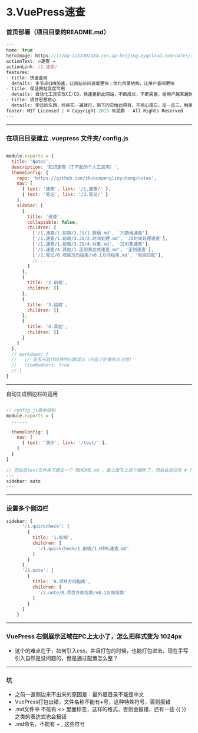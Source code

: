 # 3.VuePress速查

### 首页部署（项目目录的README.md）

```javascript
---
home: true
heroImage: https://itzkp-1253302184.cos.ap-beijing.myqcloud.com/notes/3.png
actionText: 🔥速查 →
actionLink: /1.速查/
features:
- title: 快速查阅
  details: 多节点CDN加速，让网站访问速度更快；优化目录结构，让用户查阅更快
- title: 保证网站高度可用
  details: 自动化工具实现CI/CD，快速更新此网站，不断成长，不断完善，给用户越来越优质的体验
- title: 项目思想核心
  details: 学过的东西，时间花一遍就行，剩下的交给此项目，不担心遗忘，举一反三，触类旁通，这是项目达到的最终效果，此项目可能达不到最终效果，但是作为另一个可以达到此效果项目（no996happy）的前置知识库还是可以的
footer: MIT Licensed | © Copyright 2019 朱昆鹏 - All Rights Reserved
---
```

---

### 在项目目录建立 .vuepress 文件夹/ config.js

```javascript

module.exports = {
  title: 'Notes',
  description: '知识速查（了不起的个人工具库）',
  themeConfig: {
    repo: 'https://github.com/zhukunpenglinyutong/notes',
    nav: [
      { text: '速查', link: '/1.速查/' },
      { text: '笔记', link: '/2.笔记/' }
    ],
    sidebar: [
      {
        title: '速查',
        collapsable: false,
        children: [
          ['/1.速查/1.前端/3.JS/1.数组.md', 'JS数组速查'],
          ['/1.速查/1.前端/3.JS/2.时间处理.md', 'JS时间处理速查'],
          ['/1.速查/1.前端/3.JS/4.对象.md', 'JS对象速查'],
          ['/1.速查/4.其他/1.正则表达式速查.md', '正则速查'],
          ['/2.笔记/0.项目方向指南/v0.1方向指南.md', '规则匹配'],
          // ......
        ]
      },
      {
        title: '2.前端',
        children: []
      },
      {
        title: '3.运维',
        children: []
      },
      {
        title: '4.其他',
        children: []
      }
    ]
  },
  // markdown: {
  //   // 是否开启代码块的行数显示（开启了好像有点占地）
  //   lineNumbers: true
  // }
}

```

---

自动生成侧边栏的运用

```javascript

// config.js基本结构
module.exports = {
  ......

  themeConfig: {
    nav: [
      { text: '演示', link: '/test/' },
    ]
  }
}

// 然后在test文件夹下建立一个 README.md ，最上面写上这个就OK了，然后会自动将 # 作为一级，## 作为二级 ### 作为三级
---
sidebar: auto
---
```

---

### 设置多个侧边栏

```javascript
sidebar: {
      '/1.quickcheck': [
        {
          title: '1.前端',
          children: [
            '/1.quickcheck/1.前端/1.HTML速查.md'
          ]
        }
      ],
      '/2.note': [
        {
          title: '0.项目方向指南',
          children: [
            '/2.note/0.项目方向指南/v0.1方向指南'
          ]
        }
      ]
    }
```

---

### VuePress 右侧展示区域在PC上太小了，怎么把样式变为 1024px

- 这个的难点在于，如何引入css，并且打包的时候，也能打包进去，现在手写引入自然是没问题的，但是通过配置怎么整？

---

### 坑

- 之前一直侧边来不出来的原因是：最外层目录不能是中文
- VuePress打包出错，文件名称不能有+号，这种特殊符号，否则报错
- .md文件中 不能有 <> 里面标签，这样的格式，否则会报错，还有一些 {{ }} 之类的表达式也会报错
- .md命名，不能有 + , 这些符号